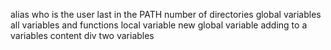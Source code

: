 alias
who is the user
last in the PATH
number of directories
global variables
all variables and functions
local variable
new global variable
adding to a variables content
div two variables
